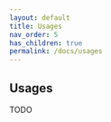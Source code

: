 ```yaml
---
layout: default
title: Usages
nav_order: 5
has_children: true
permalink: /docs/usages
---
```


## Usages

TODO